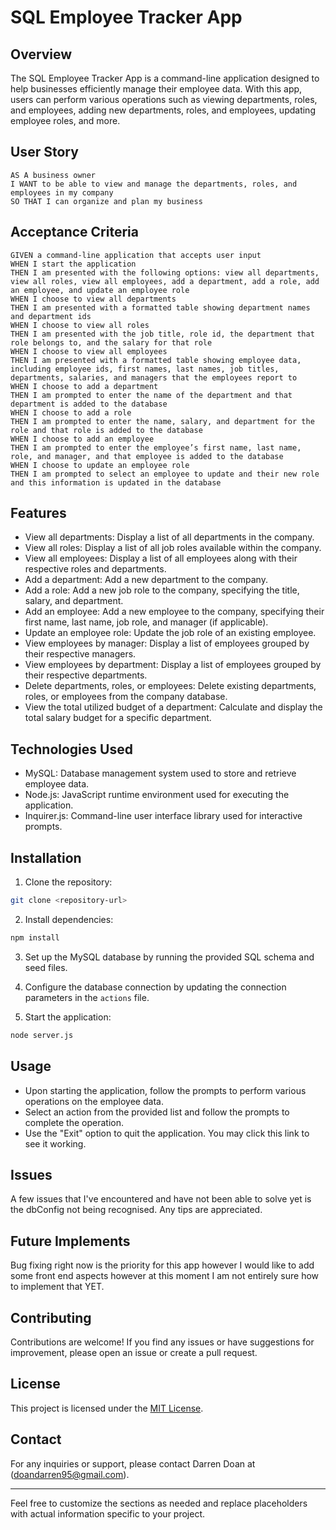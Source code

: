 # SQL Employee Tracker App

## Overview

The SQL Employee Tracker App is a command-line application designed to help businesses efficiently manage their employee data. With this app, users can perform various operations such as viewing departments, roles, and employees, adding new departments, roles, and employees, updating employee roles, and more.

## User Story
```
AS A business owner
I WANT to be able to view and manage the departments, roles, and employees in my company
SO THAT I can organize and plan my business
```

## Acceptance Criteria
```
GIVEN a command-line application that accepts user input
WHEN I start the application
THEN I am presented with the following options: view all departments, view all roles, view all employees, add a department, add a role, add an employee, and update an employee role
WHEN I choose to view all departments
THEN I am presented with a formatted table showing department names and department ids
WHEN I choose to view all roles
THEN I am presented with the job title, role id, the department that role belongs to, and the salary for that role
WHEN I choose to view all employees
THEN I am presented with a formatted table showing employee data, including employee ids, first names, last names, job titles, departments, salaries, and managers that the employees report to
WHEN I choose to add a department
THEN I am prompted to enter the name of the department and that department is added to the database
WHEN I choose to add a role
THEN I am prompted to enter the name, salary, and department for the role and that role is added to the database
WHEN I choose to add an employee
THEN I am prompted to enter the employee’s first name, last name, role, and manager, and that employee is added to the database
WHEN I choose to update an employee role
THEN I am prompted to select an employee to update and their new role and this information is updated in the database 
```

## Features

- View all departments: Display a list of all departments in the company.
- View all roles: Display a list of all job roles available within the company.
- View all employees: Display a list of all employees along with their respective roles and departments.
- Add a department: Add a new department to the company.
- Add a role: Add a new job role to the company, specifying the title, salary, and department.
- Add an employee: Add a new employee to the company, specifying their first name, last name, job role, and manager (if applicable).
- Update an employee role: Update the job role of an existing employee.
- View employees by manager: Display a list of employees grouped by their respective managers.
- View employees by department: Display a list of employees grouped by their respective departments.
- Delete departments, roles, or employees: Delete existing departments, roles, or employees from the company database.
- View the total utilized budget of a department: Calculate and display the total salary budget for a specific department.

## Technologies Used

- MySQL: Database management system used to store and retrieve employee data.
- Node.js: JavaScript runtime environment used for executing the application.
- Inquirer.js: Command-line user interface library used for interactive prompts.

## Installation

1. Clone the repository:

```bash
git clone <repository-url>
```

2. Install dependencies:

```bash
npm install
```

3. Set up the MySQL database by running the provided SQL schema and seed files.

4. Configure the database connection by updating the connection parameters in the `actions` file.

5. Start the application:

```bash
node server.js
```

## Usage

- Upon starting the application, follow the prompts to perform various operations on the employee data.
- Select an action from the provided list and follow the prompts to complete the operation.
- Use the "Exit" option to quit the application.
You may click this link to see it working.

## Issues
A few issues that I've encountered and have not been able to solve yet is the dbConfig not being recognised. Any tips are appreciated. 

## Future Implements
Bug fixing right now is the priority for this app however I would like to add some front end aspects however at this moment I am not entirely sure how to implement that YET. 

## Contributing

Contributions are welcome! If you find any issues or have suggestions for improvement, please open an issue or create a pull request.

## License

This project is licensed under the [MIT License](LICENSE).

## Contact

For any inquiries or support, please contact Darren Doan at (doandarren95@gmail.com).

---

Feel free to customize the sections as needed and replace placeholders with actual information specific to your project.
